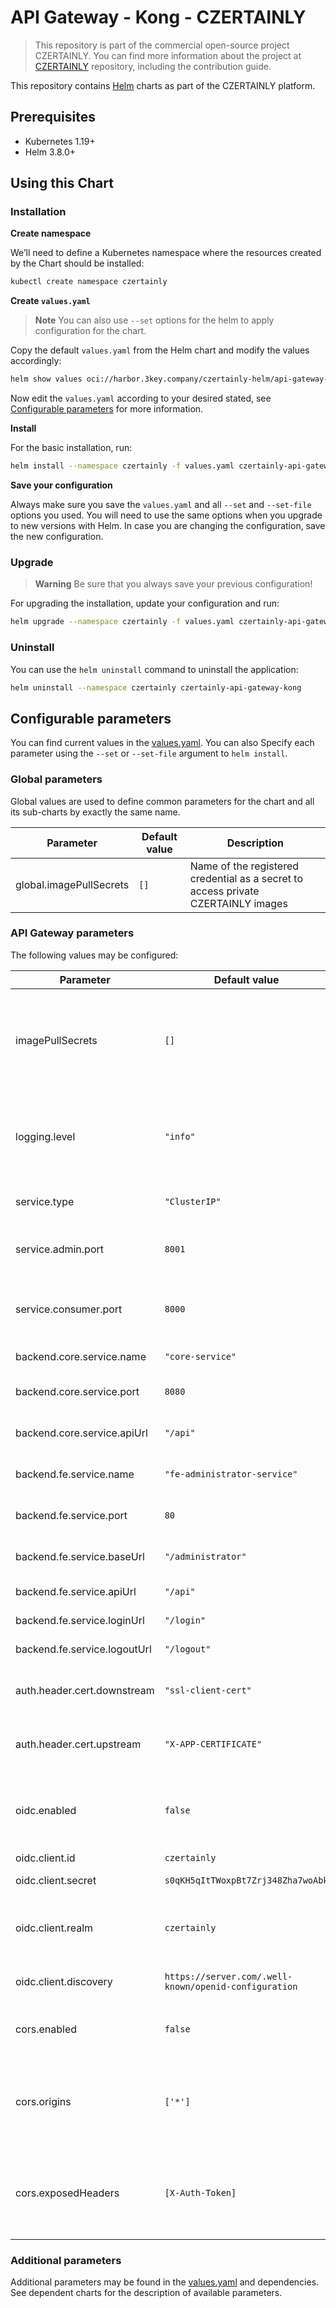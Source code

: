 # API Gateway - Kong - CZERTAINLY

> This repository is part of the commercial open-source project CZERTAINLY. You can find more information about the project at [CZERTAINLY](https://github.com/3KeyCompany/CZERTAINLY) repository, including the contribution guide.

This repository contains [Helm](https://helm.sh/) charts as part of the CZERTAINLY platform.

## Prerequisites
- Kubernetes 1.19+
- Helm 3.8.0+

## Using this Chart

### Installation

**Create namespace**

We’ll need to define a Kubernetes namespace where the resources created by the Chart should be installed:
```bash
kubectl create namespace czertainly
```

**Create `values.yaml`**

> **Note**
> You can also use `--set` options for the helm to apply configuration for the chart.

Copy the default `values.yaml` from the Helm chart and modify the values accordingly:
```bash
helm show values oci://harbor.3key.company/czertainly-helm/api-gateway-kong > values.yaml
```
Now edit the `values.yaml` according to your desired stated, see [Configurable parameters](#configurable-parameters) for more information.

**Install**

For the basic installation, run:
```bash
helm install --namespace czertainly -f values.yaml czertainly-api-gateway-kong oci://harbor.3key.company/czertainly-helm/api-gateway-kong
```

**Save your configuration**

Always make sure you save the `values.yaml` and all `--set` and `--set-file` options you used. You will need to use the same options when you upgrade to new versions with Helm. In case you are changing the configuration, save the new configuration.

### Upgrade

> **Warning**
> Be sure that you always save your previous configuration!

For upgrading the installation, update your configuration and run:
```bash
helm upgrade --namespace czertainly -f values.yaml czertainly-api-gateway-kong oci://harbor.3key.company/czertainly-helm/api-gateway-kong
```

### Uninstall

You can use the `helm uninstall` command to uninstall the application:
```bash
helm uninstall --namespace czertainly czertainly-api-gateway-kong
```

## Configurable parameters

You can find current values in the [values.yaml](values.yaml).
You can also Specify each parameter using the `--set` or `--set-file` argument to `helm install`.

### Global parameters

Global values are used to define common parameters for the chart and all its sub-charts by exactly the same name.

| Parameter                   | Default value                | Description                                                                       |
|-----------------------------|------------------------------|-----------------------------------------------------------------------------------|
| global.imagePullSecrets     | `[]`                         | Name of the registered credential as a secret to access private CZERTAINLY images |

### API Gateway parameters

The following values may be configured:

| Parameter                    | Default value                                         | Description                                                                                |
|------------------------------|-------------------------------------------------------|--------------------------------------------------------------------------------------------|
| imagePullSecrets             | `[]`                                                  | Name of the registered credential as a secret to access private CZERTAINLY images          |
| logging.level                | `"info"`                                              | Allowed values are `debug`, `info`, `notice`, `warn`, `error`, `crit`, `alert`, or `emerg` |
| service.type                 | `"ClusterIP"`                                         | Type of the service that is exposed                                                        |
| service.admin.port           | `8001`                                                | Port number of the exposed admin service                                                   |
| service.consumer.port        | `8000`                                                | Port number of the exposed consumer service                                                |
| backend.core.service.name    | `"core-service"`                                      | Name of the Core service                                                                   |
| backend.core.service.port    | `8080`                                                | Port number of the Core service                                                            |
| backend.core.service.apiUrl  | `"/api"`                                              | Base URL of the API requests                                                               |
| backend.fe.service.name      | `"fe-administrator-service"`                          | Name of the front end service                                                              |
| backend.fe.service.port      | `80`                                                  | Port number of the front end service                                                       |
| backend.fe.service.baseUrl   | `"/administrator"`                                    | URL of the frontend application                                                            |
| backend.fe.service.apiUrl    | `"/api"`                                              | URL of the API requests                                                                    |
| backend.fe.service.loginUrl  | `"/login"`                                            | URL of the login page                                                                      |
| backend.fe.service.logoutUrl | `"/logout"`                                           | URL of the logout page                                                                     |
| auth.header.cert.downstream  | `"ssl-client-cert"`                                   | Downstream header name containing certificate                                              |
| auth.header.cert.upstream    | `"X-APP-CERTIFICATE"`                                 | Upstream header name to forward certificate                                                |
| oidc.enabled                 | `false`                                               | Whether the OIDC plugin should be enabled for external authentication                      |
| oidc.client.id               | `czertainly`                                          | OIDC client ID                                                                             |
| oidc.client.secret           | `s0qKH5qItTWoxpBt7Zrj348Zha7woAbk`                    | OIDC client secret                                                                         |
| oidc.client.realm            | `czertainly`                                          | Realm used in WWW-Authenticate response header                                             |
| oidc.client.discovery        | `https://server.com/.well-known/openid-configuration` | OIDC discovery endpoint                                                                    |
| cors.enabled                 | `false`                                               | Whether CORS plugin should be enabled                                                      |
| cors.origins                 | `['*']`                                               | List of allowed domains for the Access-Control-Allow-Origin header                         |
| cors.exposedHeaders          | `[X-Auth-Token]`                                      | List of values for the Access-Control-Expose-Headers header                                |

### Additional parameters

Additional parameters may be found in the [values.yaml](values.yaml) and dependencies.
See dependent charts for the description of available parameters.